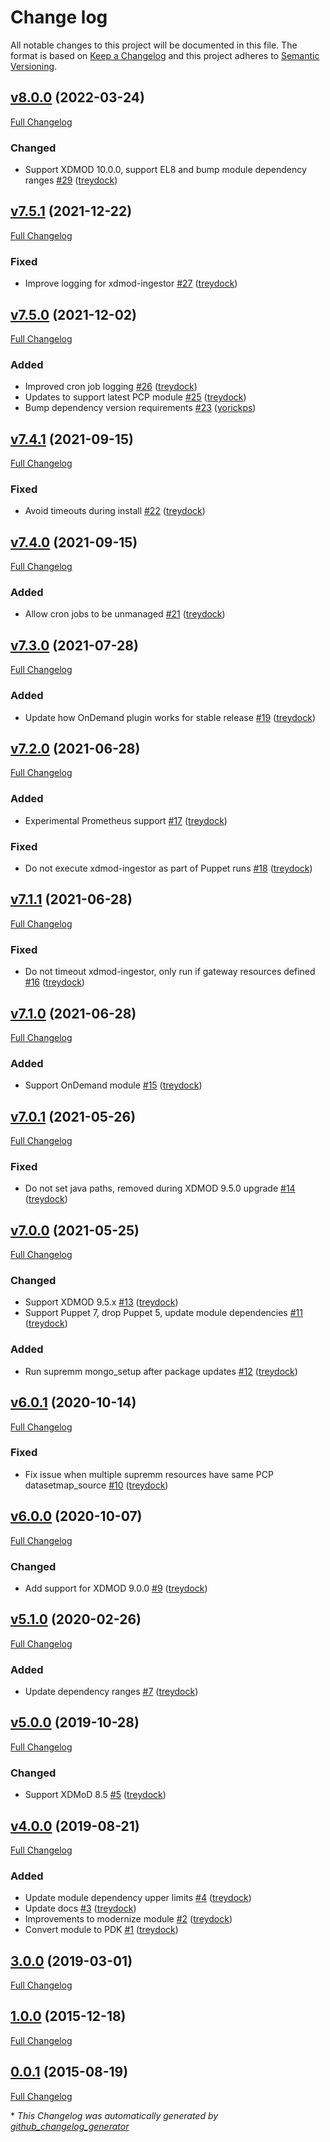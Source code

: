 # Change log

All notable changes to this project will be documented in this file. The format is based on [Keep a Changelog](http://keepachangelog.com/en/1.0.0/) and this project adheres to [Semantic Versioning](http://semver.org).

## [v8.0.0](https://github.com/treydock/puppet-module-xdmod/tree/v8.0.0) (2022-03-24)

[Full Changelog](https://github.com/treydock/puppet-module-xdmod/compare/v7.5.1...v8.0.0)

### Changed

- Support XDMOD 10.0.0, support EL8 and bump module dependency ranges [\#29](https://github.com/treydock/puppet-module-xdmod/pull/29) ([treydock](https://github.com/treydock))

## [v7.5.1](https://github.com/treydock/puppet-module-xdmod/tree/v7.5.1) (2021-12-22)

[Full Changelog](https://github.com/treydock/puppet-module-xdmod/compare/v7.5.0...v7.5.1)

### Fixed

- Improve logging for xdmod-ingestor [\#27](https://github.com/treydock/puppet-module-xdmod/pull/27) ([treydock](https://github.com/treydock))

## [v7.5.0](https://github.com/treydock/puppet-module-xdmod/tree/v7.5.0) (2021-12-02)

[Full Changelog](https://github.com/treydock/puppet-module-xdmod/compare/v7.4.1...v7.5.0)

### Added

- Improved cron job logging [\#26](https://github.com/treydock/puppet-module-xdmod/pull/26) ([treydock](https://github.com/treydock))
- Updates to support latest PCP module [\#25](https://github.com/treydock/puppet-module-xdmod/pull/25) ([treydock](https://github.com/treydock))
- Bump dependency version requirements [\#23](https://github.com/treydock/puppet-module-xdmod/pull/23) ([yorickps](https://github.com/yorickps))

## [v7.4.1](https://github.com/treydock/puppet-module-xdmod/tree/v7.4.1) (2021-09-15)

[Full Changelog](https://github.com/treydock/puppet-module-xdmod/compare/v7.4.0...v7.4.1)

### Fixed

- Avoid timeouts during install [\#22](https://github.com/treydock/puppet-module-xdmod/pull/22) ([treydock](https://github.com/treydock))

## [v7.4.0](https://github.com/treydock/puppet-module-xdmod/tree/v7.4.0) (2021-09-15)

[Full Changelog](https://github.com/treydock/puppet-module-xdmod/compare/v7.3.0...v7.4.0)

### Added

- Allow cron jobs to be unmanaged [\#21](https://github.com/treydock/puppet-module-xdmod/pull/21) ([treydock](https://github.com/treydock))

## [v7.3.0](https://github.com/treydock/puppet-module-xdmod/tree/v7.3.0) (2021-07-28)

[Full Changelog](https://github.com/treydock/puppet-module-xdmod/compare/v7.2.0...v7.3.0)

### Added

- Update how OnDemand plugin works for stable release [\#19](https://github.com/treydock/puppet-module-xdmod/pull/19) ([treydock](https://github.com/treydock))

## [v7.2.0](https://github.com/treydock/puppet-module-xdmod/tree/v7.2.0) (2021-06-28)

[Full Changelog](https://github.com/treydock/puppet-module-xdmod/compare/v7.1.1...v7.2.0)

### Added

- Experimental Prometheus support [\#17](https://github.com/treydock/puppet-module-xdmod/pull/17) ([treydock](https://github.com/treydock))

### Fixed

- Do not execute xdmod-ingestor as part of Puppet runs [\#18](https://github.com/treydock/puppet-module-xdmod/pull/18) ([treydock](https://github.com/treydock))

## [v7.1.1](https://github.com/treydock/puppet-module-xdmod/tree/v7.1.1) (2021-06-28)

[Full Changelog](https://github.com/treydock/puppet-module-xdmod/compare/v7.1.0...v7.1.1)

### Fixed

- Do not timeout xdmod-ingestor, only run if gateway resources defined [\#16](https://github.com/treydock/puppet-module-xdmod/pull/16) ([treydock](https://github.com/treydock))

## [v7.1.0](https://github.com/treydock/puppet-module-xdmod/tree/v7.1.0) (2021-06-28)

[Full Changelog](https://github.com/treydock/puppet-module-xdmod/compare/v7.0.1...v7.1.0)

### Added

- Support OnDemand module [\#15](https://github.com/treydock/puppet-module-xdmod/pull/15) ([treydock](https://github.com/treydock))

## [v7.0.1](https://github.com/treydock/puppet-module-xdmod/tree/v7.0.1) (2021-05-26)

[Full Changelog](https://github.com/treydock/puppet-module-xdmod/compare/v7.0.0...v7.0.1)

### Fixed

- Do not set java paths, removed during XDMOD 9.5.0 upgrade [\#14](https://github.com/treydock/puppet-module-xdmod/pull/14) ([treydock](https://github.com/treydock))

## [v7.0.0](https://github.com/treydock/puppet-module-xdmod/tree/v7.0.0) (2021-05-25)

[Full Changelog](https://github.com/treydock/puppet-module-xdmod/compare/v6.0.1...v7.0.0)

### Changed

- Support XDMOD 9.5.x [\#13](https://github.com/treydock/puppet-module-xdmod/pull/13) ([treydock](https://github.com/treydock))
- Support Puppet 7, drop Puppet 5, update module dependencies [\#11](https://github.com/treydock/puppet-module-xdmod/pull/11) ([treydock](https://github.com/treydock))

### Added

- Run supremm mongo\_setup after package updates [\#12](https://github.com/treydock/puppet-module-xdmod/pull/12) ([treydock](https://github.com/treydock))

## [v6.0.1](https://github.com/treydock/puppet-module-xdmod/tree/v6.0.1) (2020-10-14)

[Full Changelog](https://github.com/treydock/puppet-module-xdmod/compare/v6.0.0...v6.0.1)

### Fixed

- Fix issue when multiple supremm resources have same PCP datasetmap\_source [\#10](https://github.com/treydock/puppet-module-xdmod/pull/10) ([treydock](https://github.com/treydock))

## [v6.0.0](https://github.com/treydock/puppet-module-xdmod/tree/v6.0.0) (2020-10-07)

[Full Changelog](https://github.com/treydock/puppet-module-xdmod/compare/v5.1.0...v6.0.0)

### Changed

- Add support for XDMOD 9.0.0 [\#9](https://github.com/treydock/puppet-module-xdmod/pull/9) ([treydock](https://github.com/treydock))

## [v5.1.0](https://github.com/treydock/puppet-module-xdmod/tree/v5.1.0) (2020-02-26)

[Full Changelog](https://github.com/treydock/puppet-module-xdmod/compare/v5.0.0...v5.1.0)

### Added

- Update dependency ranges [\#7](https://github.com/treydock/puppet-module-xdmod/pull/7) ([treydock](https://github.com/treydock))

## [v5.0.0](https://github.com/treydock/puppet-module-xdmod/tree/v5.0.0) (2019-10-28)

[Full Changelog](https://github.com/treydock/puppet-module-xdmod/compare/v4.0.0...v5.0.0)

### Changed

- Support XDMoD 8.5 [\#5](https://github.com/treydock/puppet-module-xdmod/pull/5) ([treydock](https://github.com/treydock))

## [v4.0.0](https://github.com/treydock/puppet-module-xdmod/tree/v4.0.0) (2019-08-21)

[Full Changelog](https://github.com/treydock/puppet-module-xdmod/compare/3.0.0...v4.0.0)

### Added

- Update module dependency upper limits [\#4](https://github.com/treydock/puppet-module-xdmod/pull/4) ([treydock](https://github.com/treydock))
- Update docs [\#3](https://github.com/treydock/puppet-module-xdmod/pull/3) ([treydock](https://github.com/treydock))
- Improvements to modernize module [\#2](https://github.com/treydock/puppet-module-xdmod/pull/2) ([treydock](https://github.com/treydock))
- Convert module to PDK [\#1](https://github.com/treydock/puppet-module-xdmod/pull/1) ([treydock](https://github.com/treydock))

## [3.0.0](https://github.com/treydock/puppet-module-xdmod/tree/3.0.0) (2019-03-01)

[Full Changelog](https://github.com/treydock/puppet-module-xdmod/compare/1.0.0...3.0.0)

## [1.0.0](https://github.com/treydock/puppet-module-xdmod/tree/1.0.0) (2015-12-18)

[Full Changelog](https://github.com/treydock/puppet-module-xdmod/compare/0.0.1...1.0.0)

## [0.0.1](https://github.com/treydock/puppet-module-xdmod/tree/0.0.1) (2015-08-19)

[Full Changelog](https://github.com/treydock/puppet-module-xdmod/compare/d2e483bba1f7cc0546b48bfc5a21a3b905cfdbfe...0.0.1)



\* *This Changelog was automatically generated by [github_changelog_generator](https://github.com/github-changelog-generator/github-changelog-generator)*
